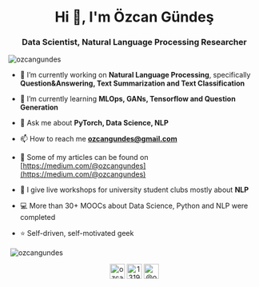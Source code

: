 <h1 align="center">Hi 👋, I'm Özcan Gündeş</h1>
<h3 align="center">Data Scientist, Natural Language Processing Researcher</h3>

<p align="left"> <img src="https://komarev.com/ghpvc/?username=ozcangundes&color=orange&style=plastic" alt="ozcangundes" /> </p>


- 🔭 I’m currently working on **Natural Language Processing**, specifically **Question&Answering, Text Summarization and Text Classification**

- 🌱 I’m currently learning **MLOps, GANs, Tensorflow and Question Generation**

- 💬 Ask me about **PyTorch, Data Science, NLP**

- 📫 How to reach me **ozcangundes@gmail.com**

- 📝 Some of my articles can be found on [https://medium.com/@ozcangundes](https://medium.com/@ozcangundes)

- 🎥 I give live workshops for university student clubs mostly about **NLP**

- :computer: More than 30+ MOOCs about Data Science, Python and NLP were completed

- ⭐ Self-driven, self-motivated geek

<p>&nbsp;<img align="center" src="https://github-readme-stats.vercel.app/api?username=ozcangundes&show_icons=true" alt="ozcangundes" /></p>

<p align="center">
<a href="https://twitter.com/ozcangundes" target="blank"><img align="center" src="https://cdn.jsdelivr.net/npm/simple-icons@3.0.1/icons/twitter.svg" alt="ozcangundes" height="30" width="30" /></a>
<a href="https://www.linkedin.com/in/%C3%B6zcan-g%C3%BCnde%C5%9F-7693055b/" target="blank"><img align="center" src="https://cdn.jsdelivr.net/npm/simple-icons@3.0.1/icons/linkedin.svg" alt="13198517" height="30" width="30" /></a>
<a href="https://medium.com/@ozcangundes" target="blank"><img align="center" src="https://cdn.jsdelivr.net/npm/simple-icons@3.0.1/icons/medium.svg" alt="@ozcangundes" height="30" width="30" /></a>
</p>

